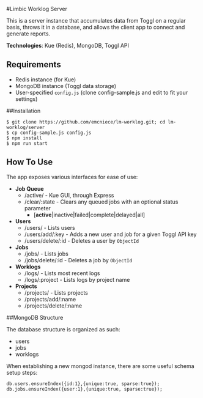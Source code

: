 #Limbic Worklog Server

This is a server instance that accumulates data from Toggl on a regular basis, throws it in a database, and allows the client app to connect and generate reports.

**Technologies**: Kue (Redis), MongoDB, Toggl API

## Requirements

* Redis instance (for Kue)
* MongoDB instance (Toggl data storage)
* User-specified `config.js` (clone config-sample.js and edit to fit your settings)

##Installation

```
$ git clone https://github.com/emcniece/lm-worklog.git; cd lm-worklog/server
$ cp config-sample.js config.js
$ npm install
$ npm run start
```

## How To Use

The app exposes various interfaces for ease of use:

* **Job Queue**
  * /active/ - Kue GUI, through Express
  * /clear/:state - Clears any queued jobs with an optional status parameter
    * [**active**|inactive|failed|complete|delayed|all]
* **Users**
  * /users/ - Lists users
  * /users/add/:key - Adds a new user and job for a given Toggl API key
  * /users/delete/:id - Deletes a user by `ObjectId`
* **Jobs**
  * /jobs/ - Lists jobs
  * /jobs/delete/:id - Deletes a job by `ObjectId`
* **Worklogs**
  * /logs/ - Lists most recent logs
  * /logs/:project - Lists logs by project name
* **Projects**
  * /projects/ - Lists projects
  * /projects/add/:name
  * /projects/delete/:name



##MongoDB Structure

The database structure is organized as such:

* users
* jobs
* worklogs

When establishing a new mongod instance, there are some useful schema setup steps:

```
db.users.ensureIndex({id:1},{unique:true, sparse:true});
db.jobs.ensureIndex({user:1},{unique:true, sparse:true});
```
